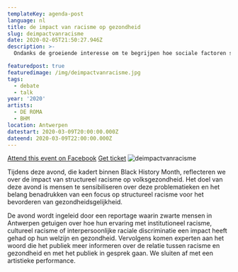 ```yaml
---
templateKey: agenda-post
language: nl
title: de impact van racisme op gezondheid
slug: deimpactvanracisme
date: 2020-02-05T21:50:27.946Z
description: >-
  Ondanks de groeiende interesse om te begrijpen hoe sociale factoren slechte gezondheidsresultaten veroorzaken, blijven veel academici, beleidsmakers, wetenschappers,  journalisten en anderen terughoudend om racisme te identificeren als een hoofdoorzaak van raciale gezondheidsongelijkheid.

featuredpost: true
featuredimage: /img/deimpactvanracisme.jpg
tags:
  - debate
  - talk
year: '2020'
artists:
  - DE ROMA
  - BHM
location: Antwerpen
datestart: 2020-03-09T20:00:00.000Z
dateend: 2020-03-09T22:00:00.000Z
---
```

[Attend this event on Facebook](https://www.facebook.com/events/469265537282688/)
[Get ticket](https://www.deroma.be/nl/agenda/black-history-month/10760/?fbclid=IwAR2CSF1DGm4vRtPail3oZ9NDH3SS040A6TgLBqlrB8U0dUGPeep8c2RJy78)
![deimpactvanracisme](/img/deimpactvanracisme.jpg "deimpactvanracisme")

Tijdens deze avond, die kadert binnen Black History Month, reflecteren we over de impact van structureel racisme op volksgezondheid. Het doel van deze avond is mensen te sensibiliseren over deze problematieken en het belang benadrukken van een focus op structureel racisme voor het bevorderen van gezondheidsgelijkheid.

De avond wordt ingeleid door een reportage waarin zwarte mensen in Antwerpen getuigen over hoe hun ervaring met institutioneel racisme, cultureel racisme of interpersoonlijke raciale discriminatie een impact heeft gehad op hun welzijn en gezondheid. Vervolgens komen experten aan het woord die het publiek meer informeren over de relatie tussen racisme en gezondheid en met het publiek in gesprek gaan. We sluiten af met een artistieke performance.
